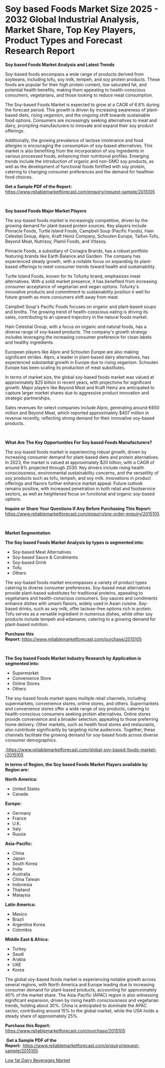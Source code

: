 <p><h1>Soy based Foods Market Size 2025 - 2032 Global Industrial Analysis, Market Share, Top Key Players, Product Types and Forecast Research Report</h1></p><p><strong>Soy based Foods Market Analysis and Latest Trends</strong></p>
<p><p>Soy-based foods encompass a wide range of products derived from soybeans, including tofu, soy milk, tempeh, and soy protein products. These foods are popular for their high protein content, low saturated fat, and potential health benefits, making them appealing to health-conscious consumers, vegetarians, and those looking to reduce meat consumption.</p><p>The Soy-based Foods Market is expected to grow at a CAGR of 6.8% during the forecast period. This growth is driven by increasing awareness of plant-based diets, rising veganism, and the ongoing shift towards sustainable food options. Consumers are increasingly seeking alternatives to meat and dairy, prompting manufacturers to innovate and expand their soy product offerings. </p><p>Additionally, the growing prevalence of lactose intolerance and food allergies is encouraging the consumption of soy-based alternatives. This market is also benefiting from the incorporation of soy ingredients in various processed foods, enhancing their nutritional profiles. Emerging trends include the introduction of organic and non-GMO soy products, as well as the development of functional foods fortified with soy protein, catering to changing consumer preferences and the demand for healthier food choices.</p></p>
<p><strong>Get a Sample PDF of the Report:&nbsp;</strong> <a href="https://www.reliablemarketforecast.com/enquiry/request-sample/2015105?utm_campaign=1929&utm_medium=2&utm_source=Github&utm_content=ia&utm_term=14022025&utm_id=soy-based-foods">https://www.reliablemarketforecast.com/enquiry/request-sample/2015105</a></p>
<p>&nbsp;</p>
<p><strong>Soy based Foods Major Market Players</strong></p>
<p><p>The soy-based foods market is increasingly competitive, driven by the growing demand for plant-based protein sources. Key players include Pinnacle Foods, Turtle Island Foods, Campbell Soup (Pacific Foods), Hain Celestial Group, Alpro, Kraft Heinz Company, Schouten Europe, Taifun-Tofu, Beyond Meat, Nutrisoy, Plamil Foods, and Vitasoy.</p><p>Pinnacle Foods, a subsidiary of Conagra Brands, has a robust portfolio featuring brands like Earth Balance and Gardein. The company has experienced steady growth, with a notable focus on expanding its plant-based offerings to meet consumer trends toward health and sustainability.</p><p>Turtle Island Foods, known for its Tofurky brand, emphasizes meat alternatives. With a solid market presence, it has benefited from increasing consumer acceptance of vegetarian and vegan options. Tofurky's innovative products and commitment to sustainability position it well for future growth as more consumers shift away from meat.</p><p>Campbell Soup's Pacific Foods focuses on organic and plant-based soups and broths. The growing trend of health-conscious eating is driving its sales, contributing to an upward trajectory in the natural foods market.</p><p>Hain Celestial Group, with a focus on organic and natural foods, has a diverse range of soy-based products. The company's growth strategy includes leveraging the increasing consumer preference for clean labels and healthy ingredients.</p><p>European players like Alpro and Schouten Europe are also making significant strides. Alpro, a leader in plant-based dairy alternatives, has experienced substantial growth in Europe due to rising veganism. Schouten Europe has been scaling its production of meat substitutes.</p><p>In terms of market size, the global soy-based foods market was valued at approximately $25 billion in recent years, with projections for significant growth. Major players like Beyond Meat and Kraft Heinz are anticipated to capture larger market shares due to aggressive product innovation and strategic partnerships.</p><p>Sales revenues for select companies include Alpro, generating around €650 million and Beyond Meat, which reported approximately $407 million in revenue recently, reflecting strong demand for their innovative soy-based products.</p></p>
<p>&nbsp;</p>
<p><strong>What Are The Key Opportunities For Soy based Foods Manufacturers?</strong></p>
<p><p>The soy-based foods market is experiencing robust growth, driven by increasing consumer demand for plant-based diets and protein alternatives. In 2023, the market is valued at approximately $20 billion, with a CAGR of around 6% projected through 2030. Key drivers include rising health consciousness, environmental sustainability concerns, and the versatility of soy products such as tofu, tempeh, and soy milk. Innovations in product offerings and flavors further enhance market appeal. Future outlook remains positive, with increased penetration in both retail and foodservice sectors, as well as heightened focus on functional and organic soy-based options.</p></p>
<p><strong>Inquire or Share Your Questions If Any Before Purchasing This Report:</strong> <a href="https://www.reliablemarketforecast.com/enquiry/pre-order-enquiry/2015105?utm_campaign=1929&utm_medium=2&utm_source=Github&utm_content=ia&utm_term=14022025&utm_id=soy-based-foods">https://www.reliablemarketforecast.com/enquiry/pre-order-enquiry/2015105</a></p>
<p>&nbsp;</p>
<p><strong>Market Segmentation</strong></p>
<p><strong>The Soy based Foods Market Analysis by types is segmented into:</strong></p>
<p><ul><li>Soy-based Meat Alternatives</li><li>Soy-based Sauce & Condiments</li><li>Soy-based Drink</li><li>Tofu‎</li><li>Others</li></ul></p>
<p><p>The soy-based foods market encompasses a variety of product types catering to diverse consumer preferences. Soy-based meat alternatives provide plant-based substitutes for traditional proteins, appealing to vegetarians and health-conscious consumers. Soy sauces and condiments enhance dishes with umami flavors, widely used in Asian cuisine. Soy-based drinks, such as soy milk, offer lactose-free options rich in protein. Tofu serves as a versatile ingredient in numerous dishes, while other soy products include tempeh and edamame, catering to a growing demand for plant-based nutrition.</p></p>
<p><strong>Purchase this Report:&nbsp;</strong><a href="https://www.reliablemarketforecast.com/purchase/2015105?utm_campaign=1929&utm_medium=2&utm_source=Github&utm_content=ia&utm_term=14022025&utm_id=soy-based-foods">https://www.reliablemarketforecast.com/purchase/2015105</a></p>
<p>&nbsp;</p>
<p><strong>The Soy based Foods Market Industry Research by Application is segmented into:</strong></p>
<p><ul><li>Supermarket</li><li>Convenience Store</li><li>Online Stores</li><li>Others</li></ul></p>
<p><p>The soy-based foods market spans multiple retail channels, including supermarkets, convenience stores, online stores, and others. Supermarkets and convenience stores offer a wide range of soy products, catering to health-conscious consumers seeking protein alternatives. Online stores provide convenience and a broader selection, appealing to those preferring home delivery. Other markets, such as health food stores and restaurants, also contribute significantly by targeting niche audiences. Together, these channels facilitate the growing demand for soy-based foods across diverse consumer demographics.</p></p>
<p><a href="https://www.reliablemarketforecast.com/global-soy-based-foods-market-r2015105?utm_campaign=1929&utm_medium=2&utm_source=Github&utm_content=ia&utm_term=14022025&utm_id=soy-based-foods">&nbsp;https://www.reliablemarketforecast.com/global-soy-based-foods-market-r2015105</a></p>
<p><strong>In terms of Region, the Soy based Foods Market Players available by Region are:</strong></p>
<p>
    <p> <strong> North America: </strong>
        <ul>
            <li>United States</li>
            <li>Canada</li>
        </ul>
        </p> 
    <p> <strong> Europe: </strong>
        <ul>
            <li>Germany</li>
            <li>France</li>
            <li>U.K.</li>
            <li>Italy</li>
            <li>Russia</li>
        </ul>
        </p> 
    <p> <strong> Asia-Pacific: </strong>
        <ul>
            <li>China</li>
            <li>Japan</li>
            <li>South Korea</li>
            <li>India</li>
            <li>Australia</li>
            <li>China Taiwan</li>
            <li>Indonesia</li>
            <li>Thailand</li>
            <li>Malaysia</li>
        </ul>
        </p> 
    <p> <strong> Latin America: </strong>
        <ul>
            <li>Mexico</li>
            <li>Brazil</li>
            <li>Argentina Korea</li>
            <li>Colombia</li>
        </ul>
        </p> 
    <p> <strong> Middle East & Africa: </strong>
        <ul>
            <li>Turkey</li>
            <li>Saudi</li>
            <li>Arabia</li>
            <li>UAE</li>
            <li>Korea</li>
        </ul>
    </p>
    </p>
<p><p>The global soy-based foods market is experiencing notable growth across several regions, with North America and Europe leading due to increasing consumer demand for plant-based products, accounting for approximately 40% of the market share. The Asia-Pacific (APAC) region is also witnessing significant expansion, driven by rising health consciousness and vegetarian trends, holding about 30%. China is anticipated to dominate the APAC sector, contributing around 15% to the global market, while the USA holds a steady share of approximately 25%.</p></p>
<p><strong>Purchase this Report: </strong><a href="https://www.reliablemarketforecast.com/purchase/2015105?utm_campaign=1929&utm_medium=2&utm_source=Github&utm_content=ia&utm_term=14022025&utm_id=soy-based-foods">https://www.reliablemarketforecast.com/purchase/2015105</a></p>
<p>&nbsp;<strong>Get a Sample PDF of the Report:&nbsp;&nbsp;</strong><a href="https://www.reliablemarketforecast.com/enquiry/request-sample/2015105?utm_campaign=1929&utm_medium=2&utm_source=Github&utm_content=ia&utm_term=14022025&utm_id=soy-based-foods">https://www.reliablemarketforecast.com/enquiry/request-sample/2015105</a></p>
<p><strong></strong></p>
<p><p><a href="https://github.com/dringals/Market-Research-Report-List-6/blob/main/low-fat-dairy-beverages-market.md?utm_campaign=1929&utm_medium=2&utm_source=Github&utm_content=ia&utm_term=14022025&utm_id=soy-based-foods">Low fat Dairy Beverages Market</a></p></p>